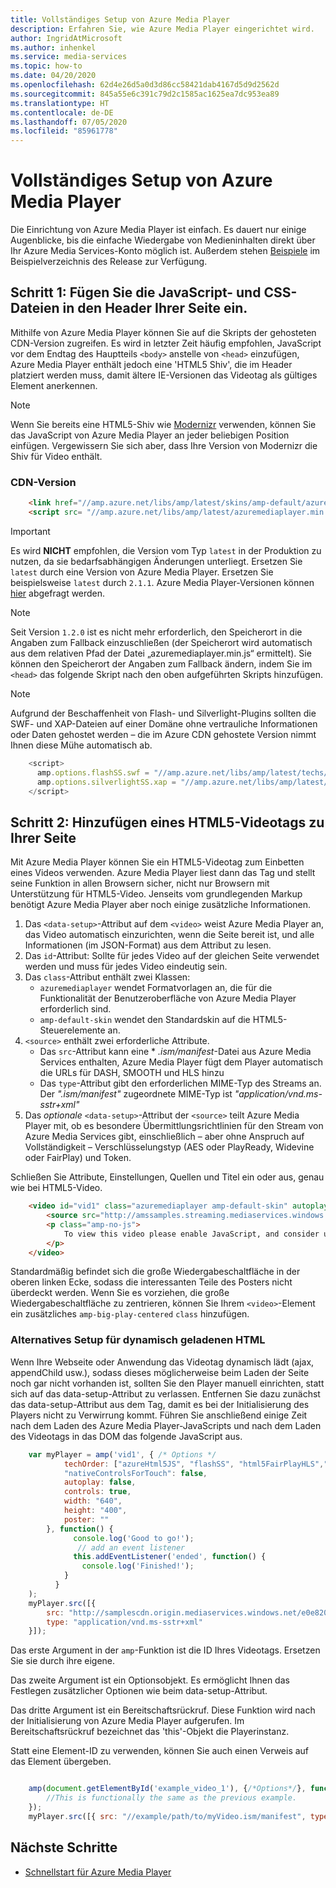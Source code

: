 ```yaml
---
title: Vollständiges Setup von Azure Media Player
description: Erfahren Sie, wie Azure Media Player eingerichtet wird.
author: IngridAtMicrosoft
ms.author: inhenkel
ms.service: media-services
ms.topic: how-to
ms.date: 04/20/2020
ms.openlocfilehash: 62d4e26d5a0d3d86cc58421dab4167d5d9d2562d
ms.sourcegitcommit: 845a55e6c391c79d2c1585ac1625ea7dc953ea89
ms.translationtype: HT
ms.contentlocale: de-DE
ms.lasthandoff: 07/05/2020
ms.locfileid: "85961778"
---
```

# <a name="azure-media-player-full-setup"></a>Vollständiges Setup von Azure Media Player #

Die Einrichtung von Azure Media Player ist einfach. Es dauert nur einige Augenblicke, bis die einfache Wiedergabe von Medieninhalten direkt über Ihr Azure Media Services-Konto möglich ist. Außerdem stehen [Beispiele](https://github.com/Azure-Samples/azure-media-player-samples) im Beispielverzeichnis des Release zur Verfügung.


## <a name="step-1-include-the-javascript-and-css-files-in-the-head-of-your-page"></a>Schritt 1: Fügen Sie die JavaScript- und CSS-Dateien in den Header Ihrer Seite ein. ##

Mithilfe von Azure Media Player können Sie auf die Skripts der gehosteten CDN-Version zugreifen. Es wird in letzter Zeit häufig empfohlen, JavaScript vor dem Endtag des Hauptteils `<body>` anstelle von `<head>` einzufügen, Azure Media Player enthält jedoch eine 'HTML5 Shiv', die im Header platziert werden muss, damit ältere IE-Versionen das Videotag als gültiges Element anerkennen.

> [!NOTE]
> Wenn Sie bereits eine HTML5-Shiv wie [Modernizr](https://modernizr.com/) verwenden, können Sie das JavaScript von Azure Media Player an jeder beliebigen Position einfügen. Vergewissern Sie sich aber, dass Ihre Version von Modernizr die Shiv für Video enthält.

### <a name="cdn-version"></a>CDN-Version ###

```html
    <link href="//amp.azure.net/libs/amp/latest/skins/amp-default/azuremediaplayer.min.css" rel="stylesheet">
    <script src= "//amp.azure.net/libs/amp/latest/azuremediaplayer.min.js"></script>
```

> [!IMPORTANT]
> Es wird **NICHT** empfohlen, die Version vom Typ `latest` in der Produktion zu nutzen, da sie bedarfsabhängigen Änderungen unterliegt. Ersetzen Sie `latest` durch eine Version von Azure Media Player. Ersetzen Sie beispielsweise `latest` durch `2.1.1`. Azure Media Player-Versionen können [hier](azure-media-player-changelog.md) abgefragt werden.

> [!NOTE]
> Seit Version `1.2.0` ist es nicht mehr erforderlich, den Speicherort in die Angaben zum Fallback einzuschließen (der Speicherort wird automatisch aus dem relativen Pfad der Datei „azuremediaplayer.min.js“ ermittelt). Sie können den Speicherort der Angaben zum Fallback ändern, indem Sie im `<head>` das folgende Skript nach den oben aufgeführten Skripts hinzufügen.

> [!NOTE]
> Aufgrund der Beschaffenheit von Flash- und Silverlight-Plugins sollten die SWF- und XAP-Dateien auf einer Domäne ohne vertrauliche Informationen oder Daten gehostet werden – die im Azure CDN gehostete Version nimmt Ihnen diese Mühe automatisch ab.

```javascript
    <script>
      amp.options.flashSS.swf = "//amp.azure.net/libs/amp/latest/techs/StrobeMediaPlayback.2.0.swf"
      amp.options.silverlightSS.xap = "//amp.azure.net/libs/amp/latest/techs/SmoothStreamingPlayer.xap"
    </script>
```

## <a name="step-2-add-an-html5-video-tag-to-your-page"></a>Schritt 2: Hinzufügen eines HTML5-Videotags zu Ihrer Seite ##

Mit Azure Media Player können Sie ein HTML5-Videotag zum Einbetten eines Videos verwenden. Azure Media Player liest dann das Tag und stellt seine Funktion in allen Browsern sicher, nicht nur Browsern mit Unterstützung für HTML5-Video. Jenseits vom grundlegenden Markup benötigt Azure Media Player aber noch einige zusätzliche Informationen.

1. Das `<data-setup>`-Attribut auf dem `<video>` weist Azure Media Player an, das Video automatisch einzurichten, wenn die Seite bereit ist, und alle Informationen (im JSON-Format) aus dem Attribut zu lesen.
1. Das `id`-Attribut: Sollte für jedes Video auf der gleichen Seite verwendet werden und muss für jedes Video eindeutig sein.
1. Das `class`-Attribut enthält zwei Klassen:
    - `azuremediaplayer` wendet Formatvorlagen an, die für die Funktionalität der Benutzeroberfläche von Azure Media Player erforderlich sind.
    - `amp-default-skin` wendet den Standardskin auf die HTML5-Steuerelemente an.
1. `<source>` enthält zwei erforderliche Attribute.
    - Das `src`-Attribut kann eine * *.ism/manifest*-Datei aus Azure Media Services enthalten, Azure Media Player fügt dem Player automatisch die URLs für DASH, SMOOTH und HLS hinzu
    - Das `type`-Attribut gibt den erforderlichen MIME-Typ des Streams an. Der *".ism/manifest"* zugeordnete MIME-Typ ist *"application/vnd.ms-sstr+xml"*
1. Das *optionale* `<data-setup>`-Attribut der `<source>` teilt Azure Media Player mit, ob es besondere Übermittlungsrichtlinien für den Stream von Azure Media Services gibt, einschließlich – aber ohne Anspruch auf Vollständigkeit – Verschlüsselungstyp (AES oder PlayReady, Widevine oder FairPlay) und Token.

Schließen Sie Attribute, Einstellungen, Quellen und Titel ein oder aus, genau wie bei HTML5-Video.

```html
    <video id="vid1" class="azuremediaplayer amp-default-skin" autoplay controls width="640" height="400" poster="poster.jpg" data-setup='{"techOrder": ["azureHtml5JS", "flashSS", "html5FairPlayHLS","silverlightSS", "html5"], "nativeControlsForTouch": false}'>
        <source src="http://amssamples.streaming.mediaservices.windows.net/91492735-c523-432b-ba01-faba6c2206a2/AzureMediaServicesPromo.ism/manifest" type="application/vnd.ms-sstr+xml" />
        <p class="amp-no-js">
            To view this video please enable JavaScript, and consider upgrading to a web browser that supports HTML5 video
        </p>
    </video>
```

Standardmäßig befindet sich die große Wiedergabeschaltfläche in der oberen linken Ecke, sodass die interessanten Teile des Posters nicht überdeckt werden. Wenn Sie es vorziehen, die große Wiedergabeschaltfläche zu zentrieren, können Sie Ihrem `<video>`-Element ein zusätzliches `amp-big-play-centered` `class` hinzufügen.

### <a name="alternative-setup-for-dynamically-loaded-html"></a>Alternatives Setup für dynamisch geladenen HTML ###

Wenn Ihre Webseite oder Anwendung das Videotag dynamisch lädt (ajax, appendChild usw.), sodass dieses möglicherweise beim Laden der Seite noch gar nicht vorhanden ist, sollten Sie den Player manuell einrichten, statt sich auf das data-setup-Attribut zu verlassen. Entfernen Sie dazu zunächst das data-setup-Attribut aus dem Tag, damit es bei der Initialisierung des Players nicht zu Verwirrung kommt. Führen Sie anschließend einige Zeit nach dem Laden des Azure Media Player-JavaScripts und nach dem Laden des Videotags in das DOM das folgende JavaScript aus.

```javascript
    var myPlayer = amp('vid1', { /* Options */
            techOrder: ["azureHtml5JS", "flashSS", "html5FairPlayHLS","silverlightSS", "html5"],
            "nativeControlsForTouch": false,
            autoplay: false,
            controls: true,
            width: "640",
            height: "400",
            poster: ""
        }, function() {
              console.log('Good to go!');
               // add an event listener
              this.addEventListener('ended', function() {
                console.log('Finished!');
            }
          }
    );
    myPlayer.src([{
        src: "http://samplescdn.origin.mediaservices.windows.net/e0e820ec-f6a2-4ea2-afe3-1eed4e06ab2c/AzureMediaServices_Overview.ism/manifest",
        type: "application/vnd.ms-sstr+xml"
    }]);
```

Das erste Argument in der `amp`-Funktion ist die ID Ihres Videotags. Ersetzen Sie sie durch ihre eigene.

Das zweite Argument ist ein Optionsobjekt. Es ermöglicht Ihnen das Festlegen zusätzlicher Optionen wie beim data-setup-Attribut.

Das dritte Argument ist ein Bereitschaftsrückruf. Diese Funktion wird nach der Initialisierung von Azure Media Player aufgerufen. Im Bereitschaftsrückruf bezeichnet das 'this'-Objekt die Playerinstanz.

Statt eine Element-ID zu verwenden, können Sie auch einen Verweis auf das Element übergeben.

```javascript

    amp(document.getElementById('example_video_1'), {/*Options*/}, function() {
        //This is functionally the same as the previous example.
    });
    myPlayer.src([{ src: "//example/path/to/myVideo.ism/manifest", type: "application/vnd.ms-sstr+xml"]);
```

## <a name="next-steps"></a>Nächste Schritte ##

- [Schnellstart für Azure Media Player](azure-media-player-quickstart.md)